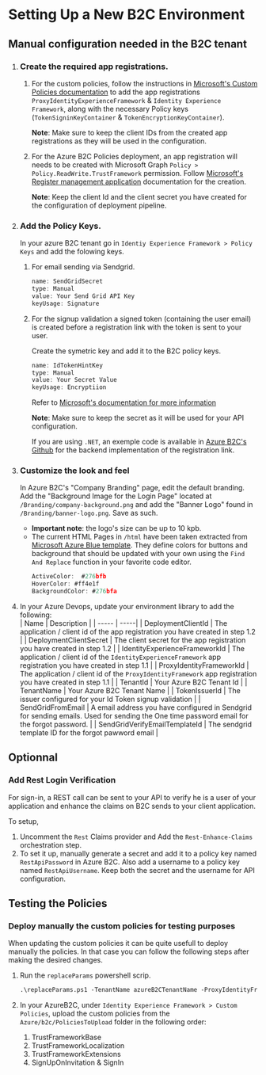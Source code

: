 # Setting Up a New B2C Environment

## Manual configuration needed in the B2C tenant
1. ### Create the required app registrations.
    1. For the custom policies, follow the instructions in   [Microsoft's Custom Policies documentation](https://learn.microsoft.com/en-us/azure/active-directory-b2c/tutorial-create-user-flows?pivots=b2c-custom-policy) to add the app registrations `ProxyIdentityExperienceFramework` & `Identity Experience Framework`, along with the necessary Policy keys (`TokenSigninKeyContainer` & `TokenEncryptionKeyContainer`).
    
       **Note**: Make sure to keep the client IDs from the created app registrations as they will be used in the configuration.

    1. For the Azure B2C Policies deployment, an app registration will needs to be created with Microsoft Graph `Policy > Policy.ReadWrite.TrustFramework` permission. 
Follow [Microsoft's Register management application](https://learn.microsoft.com/en-us/azure/active-directory-b2c/microsoft-graph-get-started?tabs=app-reg-ga) documentation for the creation.
    
       **Note**: Keep the client Id and the client secret you have created for the configuration of deployment pipeline.

1. ### Add the Policy Keys. 
    In your azure B2C tenant go in `Identiy Experience Framework > Policy Keys` and add the folowing keys.
    
    1. For email sending via Sendgrid. 
        ```ts
        name: SendGridSecret
        type: Manual
        value: Your Send Grid API Key
        keyUsage: Signature
        ```
    1. For the signup validation a signed token (containing the user email) is created before a registration link with the token is sent to your user. 
    
        Create the symetric key and add it to the B2C policy keys.
        
        ```ts
        name: IdTokenHintKey
        type: Manual
        value: Your Secret Value
        keyUsage: Encryptiion
        ```
        Refer to [Microsoft's documentation for more information](https://learn.microsoft.com/en-us/azure/active-directory-b2c/id-token-hint#issue-a-token-with-symmetric-keys)
    
        **Note**: Make sure to keep the secret as it will be used for your API configuration.

        If you are using `.NET`, an exemple code is available in [Azure B2C's Github](https://github.com/azure-ad-b2c/id_token_hint/tree/master/dotnet_core_symmetric_key) for the backend implementation of the registration link. 

1.  ### Customize the look and feel
    In Azure B2C's "Company Branding" page, edit the default branding. Add the "Background Image for the Login Page" located at `/Branding/company-background.png` and add the "Banner Logo" found in `/Branding/banner-logo.png`. Save as such.
    * **Important note**: the logo's size can be up to 10 kpb.
    + The current HTML Pages in `/html` have been taken extracted from [Microsoft Azure Blue template](https://learn.microsoft.com/en-us/azure/active-directory-b2c/customize-ui-with-html?pivots=b2c-custom-policy). They define colors for buttons and background that should be updated with your own using the `Find And Replace` function in your favorite code editor.
        ```js
        ActiveColor:  #276bfb
        HoverColor: #ff4e1f
        BackgroundColor: #276bfa
        ```
1. In your Azure Devops, update your environment library to add the following:  
    | Name | Description | 
    | ----- | -----| 
    | DeploymentClientId | The application / client id of the app registration you have created in step 1.2 | 
    | DeploymentClientSecret | The client secret for the app registration you have created in step 1.2 | 
    | IdentityExperienceFrameworkId | The application / client id of the `IdentityExperienceFramework` app registration you have created in step 1.1 |
    | ProxyIdentityFrameworkId | The application / client id of the `ProxyIdentityFramework` app registration you have created in step 1.1 | 
    | TenantId | Your Azure B2C Tenant Id | 
    | TenantName | Your Azure B2C Tenant Name | 
    | TokenIssuerId | The issuer configured for your Id Token signup validation | 
    | SendGridFromEmail | A email address you have configured in Sendgrid for sending emails. Used for sending the One time password email for the forgot password. | 
    | SendGridVerifyEmailTemplateId | The sendgrid template ID for the forgot pawword email | 

## Optionnal

### Add Rest Login Verification

For sign-in, a REST call can be sent to your API to verify he is a user of your application and enhance the claims on B2C sends to your client application.

To setup,
1. Uncomment the `Rest` Claims provider and Add the `Rest-Enhance-Claims` orchestration step.
1. To set it up, manually generate a secret and add it to a policy key named `RestApiPassword` in Azure B2C. Also add a username to a policy key named `RestApiUsername`. Keep both the secret and the username for API configuration.


## Testing the Policies

### Deploy manually the custom policies for testing purposes
When updating the custom policies it can be quite usefull to deploy manually the policies. 
In that case you can follow the following steps after making the desired changes.

1. Run the `replaceParams` powershell scrip.
    ```ps
    .\replaceParams.ps1 -TenantName azureB2CTenantName -ProxyIdentityFrameworkId proxyIdentityFrameworkId -IdentityExperienceFrameworkId idenityExperienceFramework -BlobStorageName blobstorageName -SendGridVerifyEmailTemplateId templateId -SendGridFromEmail fromEmail ...#otherOptionnalParameters 
    ```
1. In your AzureB2C, under `Identity Experience Framework > Custom Policies`, upload the custom policies from the `Azure/b2c/PoliciesToUpload` folder in the following order: 
    
    1. TrustFrameworkBase
    1. TrustFrameworkLocalization
    1. TrustFrameworkExtensions
    1. SignUpOnInvitation & SignIn 
